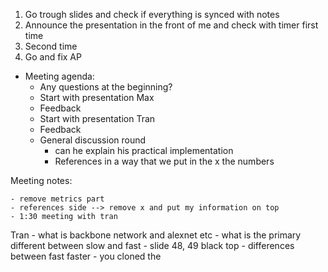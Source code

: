 1. Go trough slides and check if everything is synced with notes
2. Announce the presentation in the front of me and check with timer first time 
3. Second time
4. Go and fix AP



- Meeting agenda:
    - Any questions at the beginning?
    - Start with presentation Max
    - Feedback
    - Start with presentation Tran
    - Feedback
    - General discussion round
        - can he explain his practical implementation 
        - References in a way that we put in the x the numbers



Meeting notes:

    - remove metrics part
    - references side --> remove x and put my information on top
    - 1:30 meeting with tran

Tran 
    - what is backbone network and alexnet etc
    - what is the primary different between slow and fast 
    - slide 48, 49 black top
    - differences between fast faster
    - you cloned the